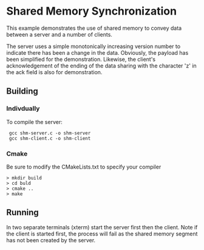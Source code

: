 # Shared Memory Synchronization

This example demonstrates the use of shared memory to convey data between
a server and a number of clients.

The server uses a simple monotonically increasing version number to indicate
there has been a change in the data. Obviously, the payload has been simplified
for the demonstration. Likewise, the client's acknowledgement of the ending of
the data sharing with the character 'z' in the ack field is also for
demonstration.

## Building

### Indivdually

 To compile the server:

```
 gcc shm-server.c -o shm-server
 gcc shm-client.c -o shm-client
```

### Cmake

Be sure to modify the CMakeLists.txt to specify your compiler

```
> mkdir build
> cd buld
> cmake ..
> make
```

## Running

 In two separate terminals (xterm) start the server first then the client. Note
 if the client is started first, the process will fail as the shared memory
 segment has not been created by the server.
